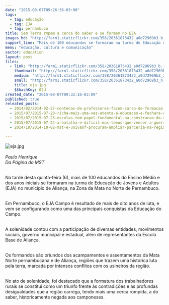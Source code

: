 ```yaml
---
date: "2015-08-07T09:26:36-03:00"
tags:
  - tag: educação
  - tag: EJA
  - tag: pernambuco
title: Sem Terra rmpem a cerca do saber e se formam no EJA
images_hd: "http://farm1.staticflickr.com/358/20361873432_a0d72969b3_b.jpg"
support_line: "Mais de 100 educandos se formaram na turma de Educação de Jovens e Adultos no município de Aliança, em Pernambuco."
menu: "educação, cultura e comunicação"
sector: education
layout: post
files:
  - link: "http://farm1.staticflickr.com/358/20361873432_a0d72969b3_b.jpg"
    thumbnail: "http://farm1.staticflickr.com/358/20361873432_a0d72969b3_t.jpg"
    medium: "http://farm1.staticflickr.com/358/20361873432_a0d72969b3_z.jpg"
    small: "http://farm1.staticflickr.com/358/20361873432_a0d72969b3_n.jpg"
    title: eja.jpg
    $$hashKey: 02U
created_date: "2015-08-07T09:32:16-03:00"
published: true
releated_posts:
  - 2014/02/2014-02-27-centenas-de-professores-fazem-curso-de-formacao-para-eja-em-pernambuco.md-e
  - 2015/07/2015-07-20-richa-mais-uma-vez-atenta-a-educacao-e-fechara-casas-familiares-rurais.md
  - 2015/07/2015-07-23-escolas-tem-papel-fundamental-na-construcao-da-reforma-agraria-popular-apontam-educadores.md
  - 2015/07/2015-07-24-a-batalha-e-dificil-mas-temos-que-vencer-a-guerra-contra-os-agrotoxicos-afirma-sem-terra.md
  - 2014/10/2014-10-02-mst-e-univasf-procuram-ampliar-parceria-na-regiao-do-vale-do-sao-franscisco.md

---
```

<p><img alt="eja.jpg" src="http://farm1.staticflickr.com/358/20361873432_a0d72969b3_b.jpg" /><br />
<br />
<em>Paulo Henrique<br />
Da P&aacute;gina do MST</em></p>

<p><br />
Na tarde desta quinta-feira (6), mais de 100 educandos do Ensino M&eacute;dio e dos anos iniciais&nbsp;se formaram na turma de Educa&ccedil;&atilde;o de Jovens e Adultos (EJA) no munic&iacute;pio de Alian&ccedil;a, na Zona da Mata no Norte de Pernambuco.</p>

<p><br />
Em Pernambuco, o EJA Campo &eacute; resultado de mais de oito anos de luta, e vem se configurando como uma das principais conquistas da Educa&ccedil;&atilde;o do Campo.</p>

<p><br />
A solenidade contou com a participa&ccedil;&atilde;o de diversas entidades, movimentos sociais, governo municipal e estadual, al&eacute;m de representantes da Escola Base de Alian&ccedil;a.</p>

<p><br />
Os formandos s&atilde;o oriundos dos acampamentos e assentamentos da Mata Norte pernambucana e de Alian&ccedil;a, regi&otilde;es que trazem uma hist&oacute;rica&nbsp;luta pela terra, marcada&nbsp;por intensos conflitos com os usineiros da regi&atilde;o.&nbsp;</p>

<p><br />
No ato de solenidade, foi destacado que a formatura dos trabalhadores rurais se constitui como um triunfo frente &agrave;s contradi&ccedil;&otilde;es e as profundas desigualdades que a regi&atilde;o carrega, tendo mais&nbsp;uma cerca rompida, a do saber, historicamente negada aos camponeses.</p>
